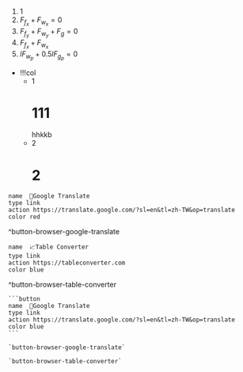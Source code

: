 1. 1
2. $F_{f_x}+F_{w_x}=0$
3. $F_{f_y}+F_{w_y}+F_g=0$
2. $F_{f_x}+F_{w_x}$
4. $lF_{w_p}+0.5lF_{g_p}=0$

- !!!col
	- 1
	  # 111
	  hhkkb
	- 2
	  # 2

```button
name  🌳Google Translate
type link
action https://translate.google.com/?sl=en&tl=zh-TW&op=translate
color red
```
^button-browser-google-translate

```button
name  📈Table Converter
type link
action https://tableconverter.com
color blue
```
^button-browser-table-converter

````col
```button
name  🌳Google Translate
type link
action https://translate.google.com/?sl=en&tl=zh-TW&op=translate
color blue
```

`button-browser-google-translate`

`button-browser-table-converter`
````